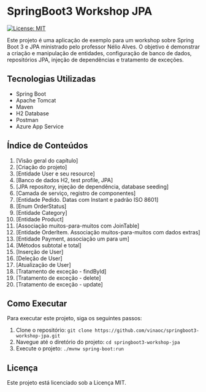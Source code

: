 # SpringBoot3 Workshop JPA

[![License: MIT](https://img.shields.io/badge/License-MIT-yellow.svg)](https://github.com/vinaoc/springboot3-workshop-jpa/blob/main/LICENSE)

Este projeto é uma aplicação de exemplo para um workshop sobre Spring Boot 3 e JPA ministrado pelo professor Nélio Alves. 
O objetivo é demonstrar a criação e manipulação de entidades, configuração de banco de dados, repositórios JPA, injeção de dependências e tratamento de exceções.

## Tecnologias Utilizadas
- Spring Boot
- Apache Tomcat
- Maven
- H2 Database
- Postman
- Azure App Service

## Índice de Conteúdos
1. [Visão geral do capítulo]
2. [Criação do projeto]
3. [Entidade User e seu resource]
4. [Banco de dados H2, test profile, JPA]
5. [JPA repository, injeção de dependência, database seeding]
6. [Camada de serviço, registro de componentes]
7. [Entidade Pedido. Datas com Instant e padrão ISO 8601]
8. [Enum OrderStatus]
9. [Entidade Category]
10. [Entidade Product]
11. [Associação muitos-para-muitos com JoinTable]
12. [Entidade OrderItem. Associação muitos-para-muitos com dados extras]
13. [Entidade Payment, associação um para um]
14. [Métodos subtotal e total]
15. [Inserção de User]
16. [Deleção de User]
17. [Atualização de User]
18. [Tratamento de exceção - findById]
19. [Tratamento de exceção - delete]
20. [Tratamento de exceção - update]

## Como Executar
Para executar este projeto, siga os seguintes passos:

1. Clone o repositório: `git clone https://github.com/vinaoc/springboot3-workshop-jpa.git`
2. Navegue até o diretório do projeto: `cd springboot3-workshop-jpa`
3. Execute o projeto: `./mvnw spring-boot:run`

## Licença
Este projeto está licenciado sob a Licença MIT.
